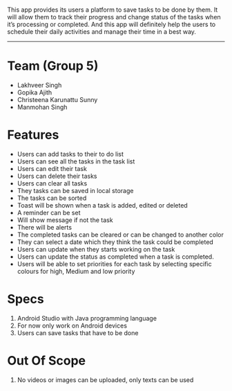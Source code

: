 #
This app provides its users a platform to save tasks to be done by them.
It will allow them to track their progress and change status of the tasks when it’s processing or completed.
And this app will definitely help the users to schedule their daily activities and manage their time in a best way.
***
# Team (Group 5)
* Lakhveer Singh
* Gopika Ajith
* Christeena Karunattu Sunny
* Manmohan Singh
# Features
* Users can add tasks to their to do list
* Users can see all the tasks in the task list
* Users can edit their task
* Users can delete their tasks
* Users can clear all tasks
* They tasks can be saved in local storage
* The tasks can be sorted 
* Toast will be shown when a task is added, edited or deleted
* A reminder can be set
* Will show message if not the task
* There will be alerts
* The completed tasks can be cleared or can be changed to another color
* They can select a date which they think the task could be completed
* Users can update when they starts working on the task
* Users can update the status as completed when a task is completed.
* Users will be able to set priorities for each task by selecting specific colours for high, Medium and low priority

# Specs
1) Android Studio with Java programming language
2) For now only work on Android devices
3) Users can save tasks that have to be done

# Out Of Scope
1) No videos or images can be uploaded, only texts can be used